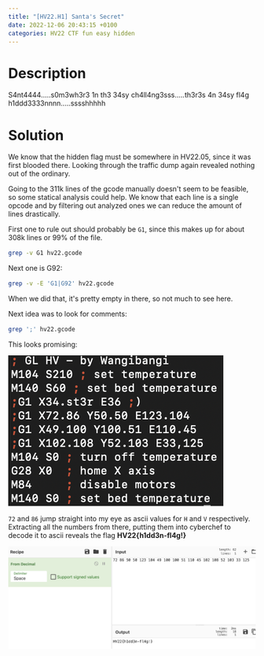 ```yaml
---
title: "[HV22.H1] Santa's Secret"
date: 2022-12-06 20:43:15 +0100
categories: HV22 CTF fun easy hidden
---
```


# Description

S4nt4444.....s0m3wh3r3 1n th3 34sy ch4ll4ng3sss.....th3r3s 4n 34sy fl4g h1ddd3333nnnn.....sssshhhhh

# Solution

We know that the hidden flag must be somewhere in HV22.05, since it was first blooded there. Looking through the traffic dump again revealed nothing out of the ordinary.

Going to the 311k lines of the gcode manually doesn't seem to be feasible, so some statical analysis could help. We know that each line is a single opcode and by filtering out analyzed ones we can reduce the amount of lines drastically.

First one to rule out should probably be `G1`, since this makes up for about 308k lines or 99% of the file.

```bash
grep -v G1 hv22.gcode
```

Next one is G92:

```bash
grep -v -E 'G1|G92' hv22.gcode
```

When we did that, it's pretty empty in there, so not much to see here.

Next idea was to look for comments:

```bash
grep ';' hv22.gcode
```

This looks promising:

![result of searching for comments](/assets/hv22/hv22_h1_comments.png)

`72` and `86` jump straight into my eye as ascii values for `H` and `V` respectively. Extracting all the numbers from there, putting them into cyberchef to decode it to ascii reveals the flag **HV22{h1dd3n-fl4g!}**

![cyberchef configuration](/assets/hv22/hv22_h1_cyberchef.png)

